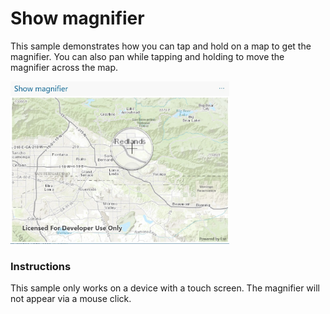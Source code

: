 # Show magnifier

This sample demonstrates how you can tap and hold on a map to get the magnifier. You can also pan while tapping and holding to move the magnifier across the map.

<img src="ShowMagnifier.jpg" width="350"/>

### Instructions

This sample only works on a device with a touch screen. The magnifier will not appear via a mouse click.